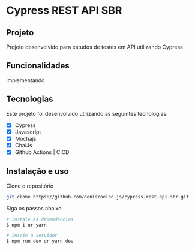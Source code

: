 # Cypress REST API SBR

<!-- <h1 align="center">
    <img alt="Layout Website" src="./cypress/images/cypress.png" width="100%" />
</h1> -->

## Projeto

Projeto desenvolvido para estudos de testes em API utilizando Cypress

## Funcionalidades

implementando

## Tecnologias

Este projeto foi desenvolvido utilizando as seguintes tecnologias:

- [x] Cypress
- [x] Javascript
- [x] Mochajs
- [x] ChaiJs
- [x] Github Actions | CICD

## Instalação e uso

Clone o repositório

```bash
git clone https://github.com/deniscoelho-js/cypress-rest-api-sbr.git

```

Siga os passos abaixo

```bash
# Instale as dependências
$ npm i or yarn

# Inicie o servidor
$ npm run dev or yarn dev
```
